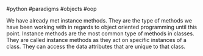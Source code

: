#python #paradigms #objects #oop 

We have already met instance methods. They are the type of methods we have been working
with in regards to object oriented programming until this point. Instance methods are the most common type of methods in classes. They are called instance methods as they act on specific instances of a class. They can access the data attributes that are unique to that class.